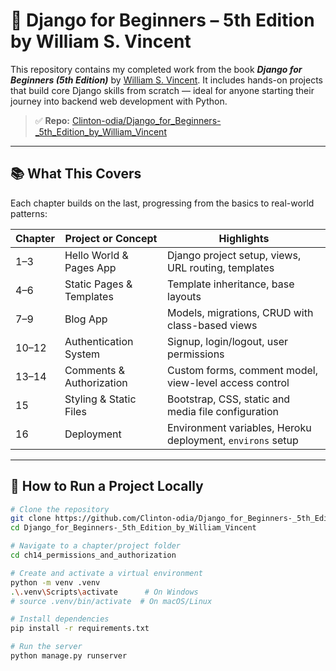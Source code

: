 # 🧰 Django for Beginners – 5th Edition by William S. Vincent

This repository contains my completed work from the book **_Django for Beginners (5th Edition)_** by [William S. Vincent](https://wsvincent.com/). It includes hands-on projects that build core Django skills from scratch — ideal for anyone starting their journey into backend web development with Python.

> ✅ **Repo:** [Clinton-odia/Django_for_Beginners-_5th_Edition_by_William_Vincent](https://github.com/Clinton-odia/Django_for_Beginners-_5th_Edition_by_William_Vincent)

---

## 📚 What This Covers

Each chapter builds on the last, progressing from the basics to real-world patterns:

| Chapter | Project or Concept              | Highlights                                                 |
|---------|----------------------------------|-------------------------------------------------------------|
| 1–3     | Hello World & Pages App         | Django project setup, views, URL routing, templates         |
| 4–6     | Static Pages & Templates        | Template inheritance, base layouts                         |
| 7–9     | Blog App                        | Models, migrations, CRUD with class-based views            |
| 10–12   | Authentication System           | Signup, login/logout, user permissions                     |
| 13–14   | Comments & Authorization        | Custom forms, comment model, view-level access control     |
| 15      | Styling & Static Files          | Bootstrap, CSS, static and media file configuration         |
| 16      | Deployment                      | Environment variables, Heroku deployment, `environs` setup  |

---

## 🚀 How to Run a Project Locally

```bash
# Clone the repository
git clone https://github.com/Clinton-odia/Django_for_Beginners-_5th_Edition_by_William_Vincent.git
cd Django_for_Beginners-_5th_Edition_by_William_Vincent

# Navigate to a chapter/project folder
cd ch14_permissions_and_authorization

# Create and activate a virtual environment
python -m venv .venv
.\.venv\Scripts\activate      # On Windows
# source .venv/bin/activate  # On macOS/Linux

# Install dependencies
pip install -r requirements.txt

# Run the server
python manage.py runserver
